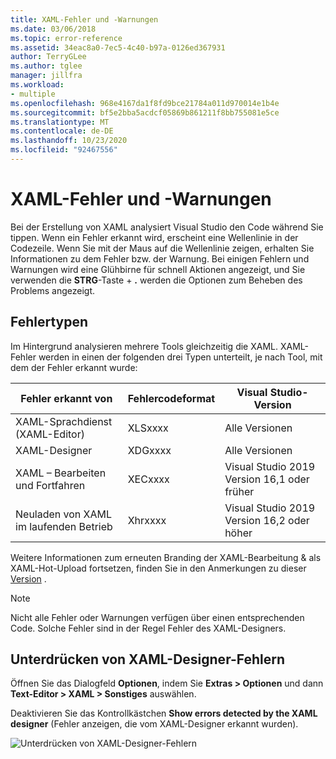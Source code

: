 ```yaml
---
title: XAML-Fehler und -Warnungen
ms.date: 03/06/2018
ms.topic: error-reference
ms.assetid: 34eac8a0-7ec5-4c40-b97a-0126ed367931
author: TerryGLee
ms.author: tglee
manager: jillfra
ms.workload:
- multiple
ms.openlocfilehash: 968e4167da1f8fd9bce21784a011d970014e1b4e
ms.sourcegitcommit: bf5e2bba5acdcf05869b861211f8bb755081e5ce
ms.translationtype: MT
ms.contentlocale: de-DE
ms.lasthandoff: 10/23/2020
ms.locfileid: "92467556"
---
```

# <a name="xaml-errors-and-warnings"></a>XAML-Fehler und -Warnungen

Bei der Erstellung von XAML analysiert Visual Studio den Code während Sie tippen. Wenn ein Fehler erkannt wird, erscheint eine Wellenlinie in der Codezeile. Wenn Sie mit der Maus auf die Wellenlinie zeigen, erhalten Sie Informationen zu dem Fehler bzw. der Warnung. Bei einigen Fehlern und Warnungen wird eine Glühbirne für schnell Aktionen angezeigt, und Sie verwenden die **STRG**-Taste + **.** werden die Optionen zum Beheben des Problems angezeigt.

## <a name="error-types"></a>Fehlertypen

Im Hintergrund analysieren mehrere Tools gleichzeitig die XAML. XAML-Fehler werden in einen der folgenden drei Typen unterteilt, je nach Tool, mit dem der Fehler erkannt wurde:

|**Fehler erkannt von**|**Fehlercodeformat**|**Visual Studio-Version**|
| - |-----------------| - |
|XAML-Sprachdienst (XAML-Editor)|XLSxxxx| Alle Versionen |
|XAML-Designer|XDGxxxx| Alle Versionen | 
|XAML – Bearbeiten und Fortfahren|XECxxxx| Visual Studio 2019 Version 16,1 oder früher |
|Neuladen von XAML im laufenden Betrieb | Xhrxxxx | Visual Studio 2019 Version 16,2 oder höher |

Weitere Informationen zum erneuten Branding der XAML-Bearbeitung & als XAML-Hot-Upload fortsetzen, finden Sie in den Anmerkungen zu dieser [Version](https://docs.microsoft.com/visualstudio/releases/2019/release-notes-v16.2#wpfuwp-tooling) .

> [!Note]
> Nicht alle Fehler oder Warnungen verfügen über einen entsprechenden Code. Solche Fehler sind in der Regel Fehler des XAML-Designers.

## <a name="suppress-xaml-designer-errors"></a>Unterdrücken von XAML-Designer-Fehlern

Öffnen Sie das Dialogfeld **Optionen**, indem Sie **Extras > Optionen** und dann **Text-Editor > XAML > Sonstiges** auswählen.

Deaktivieren Sie das Kontrollkästchen **Show errors detected by the XAML designer** (Fehler anzeigen, die vom XAML-Designer erkannt wurden).

![Unterdrücken von XAML-Designer-Fehlern](media/suppress_xaml_designer_errors.png)
